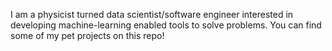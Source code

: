I am a physicist turned data scientist/software engineer interested in developing machine-learning enabled tools to solve problems. You can find some of my pet projects on this repo!  
<!---
vijayoct27/vijayoct27 is a ✨ special ✨ repository because its `README.md` (this file) appears on your GitHub profile.
You can click the Preview link to take a look at your changes.
--->
